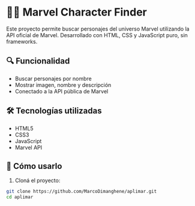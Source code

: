 # 🦸‍♂️ Marvel Character Finder

Este proyecto permite buscar personajes del universo Marvel utilizando la API oficial de Marvel. Desarrollado con HTML, CSS y JavaScript puro, sin frameworks.

## 🔍 Funcionalidad

- Buscar personajes por nombre
- Mostrar imagen, nombre y descripción
- Conectado a la API pública de Marvel

## 🛠️ Tecnologías utilizadas

- HTML5
- CSS3
- JavaScript
- Marvel API

## 🚀 Cómo usarlo

1. Cloná el proyecto:
```bash
git clone https://github.com/MarcoDimanghene/aplimar.git
cd aplimar
